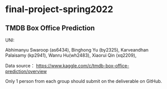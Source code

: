 # final-project-spring2022

## TMDB Box Office Prediction

UNI:

Abhimanyu Swaroop (as6434), 
Binghong Yu (by2325),
Karveandhan Palaisamy (kp2941), 
Wanru Hu(wh2483), 
Xiaorui Qin (xq2209), 


Data source： https://www.kaggle.com/c/tmdb-box-office-prediction/overview

Only 1 person from each group should submit on the deliverable on GitHub.
